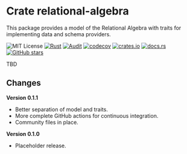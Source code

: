 # Crate relational-algebra

This package provides a model of the Relational Algebra with traits for
implementing data and schema providers.

![MIT License](https://img.shields.io/badge/license-mit-118811.svg)
[![Rust](https://github.com/johnstonskj/rust-relational_algebra/actions/workflows/rust.yml/badge.svg)](https://github.com/johnstonskj/rust-relational_algebra/actions/workflows/rust.yml)
[![Audit](https://github.com/johnstonskj/rust-relational_algebra/actions/workflows/audit.yml/badge.svg)](https://github.com/johnstonskj/rust-relational_algebra/actions/workflows/audit.yml)
[![codecov](https://codecov.io/gh/johnstonskj/rust-relational_algebra/branch/main/graph/badge.svg?token=1HGN6M4KIT)](https://codecov.io/gh/johnstonskj/rust-relational_algebra)
[![crates.io](https://img.shields.io/crates/v/relational_algebra.svg)](https://crates.io/crates/relational_algebra)
[![docs.rs](https://docs.rs/relational_algebra/badge.svg)](https://docs.rs/relational_algebra)
[![GitHub
stars](https://img.shields.io/github/stars/johnstonskj/rust-relational_algebra.svg)](https://github.com/johnstonskj/rust-relational_algebra/stargazers)

TBD

## Changes

**Version 0.1.1**

* Better separation of model and traits.
* More complete GitHub actions for continuous integration.
* Community files in place.

**Version 0.1.0**

* Placeholder release.
